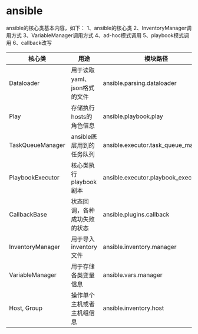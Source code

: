 # ansible

ansible的核心类基本内容，如下：
1、ansible的核心类
2、InventoryManager调用方式
3、VariableManager调用方式
4、ad-hoc模式调用
5、playbook模式调用
6、callback改写

| 核心类           | 用途                         | 模块路径                            |
| ---------------- | ---------------------------- | ----------------------------------- |
| Dataloader       | 用于读取yaml、json格式的文件 | ansible.parsing.dataloader          |
| Play             | 存储执行hosts的角色信息      | ansible.playbook.play               |
| TaskQueueManager | ansible底层用到的任务队列    | ansible.executor.task_queue_manager |
| PlaybookExecutor | 核心类执行playbook剧本       | ansible.executor.playbook_executor  |
| CallbackBase     | 状态回调，各种成功失败的状态 | ansible.plugins.callback            |
| InventoryManager | 用于导入inventory文件        | ansible.inventory.manager           |
| VariableManager  | 用于存储各类变量信息         | ansible.vars.manager                |
| Host, Group      | 操作单个主机或者主机组信息   | ansible.inventory.host              |



